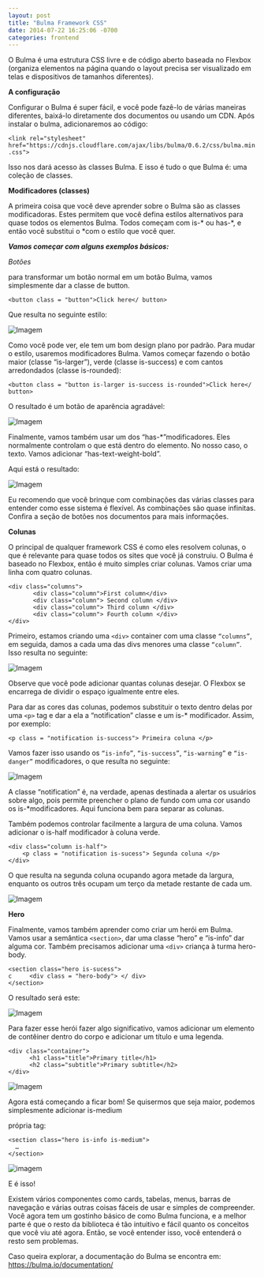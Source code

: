 ```yaml
---
layout: post
title: "Bulma Framework CSS"
date: 2014-07-22 16:25:06 -0700
categories: frontend
---
```



O Bulma é uma estrutura CSS livre e de código aberto baseada no Flexbox (organiza elementos na página quando o layout precisa ser visualizado em telas e dispositivos de tamanhos diferentes).

**A configuração**

Configurar o Bulma é super fácil, e você pode fazê-lo de várias maneiras diferentes, baixá-lo diretamente dos documentos ou usando um CDN. Após instalar o bulma, adicionaremos ao código:

`<link rel="stylesheet" href="https://cdnjs.cloudflare.com/ajax/libs/bulma/0.6.2/css/bulma.min.css">`

Isso nos dará acesso às classes Bulma. E isso é tudo o que Bulma é: uma coleção de classes.
 
**Modificadores (classes)**
 
A primeira coisa que você deve aprender sobre o Bulma são as classes modificadoras. Estes permitem que você defina estilos alternativos para quase todos os elementos Bulma. Todos começam com  is-* ou has-*, e então você substitui o *com o estilo que você quer.

***Vamos começar com alguns exemplos básicos:***

*Botões*

para transformar um botão normal em um botão Bulma, vamos simplesmente dar a classe de button.

`<button class = "button">Click here</ button>`

Que resulta no seguinte estilo:

![Imagem](https://lh3.googleusercontent.com/0mnoZXFWvMCnMWuIAjFngg1Ve8U29jp-nNls4ltLAOq2ENkCxzO-6F_QPTkfQyn25WxBqXOoHG9YTo2-Xl-ZujmjpzqqPZDW7eDSFtmOp66u2mle4cnhNtJWc0c7Cv-8taBnDOK0) 

Como você pode ver, ele tem um bom design plano por padrão. Para mudar o estilo, usaremos modificadores Bulma. Vamos começar fazendo o botão maior (classe “is-larger”), verde (classe is-success) e com cantos arredondados (classe is-rounded):


`<button class = "button is-larger is-success is-rounded">Click here</ button>`

O resultado é um botão de aparência agradável:

![Imagem](https://lh3.googleusercontent.com/a-Eoc-BF3ZJ39_WMx6AcUkYrayBRFiYgQ4K5AI78Nrw01y1bHEKxhKS6DGq23v_MMK86R6AxPHEgQfJd7MA3WI4_pC9XYb5LyI1BVIpySoJoHLnbpBvLDLOvfRqW2wgtm21z5ml6)

Finalmente, vamos também usar um dos “has-*”modificadores. Eles normalmente controlam o que está dentro do elemento. No nosso caso, o texto. Vamos adicionar “has-text-weight-bold”.

Aqui está o resultado:

![Imagem](https://lh6.googleusercontent.com/XJpUqGPpDEJbsdmlPcwXniWrSWc61CYNt1n1ICO712TGdXzuhgS23tvbcsL-jnn_OMQ-75IjLcLC0HvObBdPRgaXwzKEf7pPNdnyClY)

Eu recomendo que você brinque com combinações das várias classes para entender como esse sistema é flexível. As combinações são quase infinitas. Confira a seção de botões nos documentos para mais informações.

**Colunas**

O principal de qualquer framework CSS é como eles resolvem colunas, o que é relevante para quase todos os sites que você já construiu. O Bulma é baseado no Flexbox, então é muito simples criar colunas. Vamos criar uma linha com quatro colunas.

```
<div class="columns">
       <div class="column">First column</div>
       <div class="column"> Second column </div>
       <div class="column"> Third column </div>
       <div class="column"> Fourth column </div>
</div>
```

Primeiro, estamos criando uma `<div>` container com uma classe `“columns”`, em seguida, damos a cada uma das divs menores uma classe `“column”`. Isso resulta no seguinte:

![Imagem](https://lh6.googleusercontent.com/rqb02yQfdRHWxBz0mFmZB11-NoSoKC9iR-XUQkZhMWM7H6AE3qSpZXX10XP0TT5QSuHUFEv4N_JrDX8x0-LxVANFVSnc21uX15dfE3I)

Observe que você pode adicionar quantas colunas desejar. O Flexbox se encarrega de dividir o espaço igualmente entre eles.

Para dar as cores das colunas, podemos substituir o texto dentro delas por uma `<p>` tag e dar a ela a “notification” classe e um is-* modificador. Assim, por exemplo:

`<p class = "notification is-success"> Primeira coluna </p>`


Vamos fazer isso usando os `“is-info”`,  `“is-success”`, `“is-warning”` e `“is-danger”` modificadores, o que resulta no seguinte:

![Imagem](https://lh3.googleusercontent.com/DZt8Vqfr0k2Bbg8uIXPF2xO9nT4U7KodNgHADAk1lxoP7fvoN2DJaE59Yzn6q7Ns3D-QSPhe2cz_SPEzGNGzSBIGkxOkL3YKuQD08SQ)

A classe “notification” é, na verdade, apenas destinada a alertar os usuários sobre algo, pois permite preencher o plano de fundo com uma cor usando os is-*modificadores. Aqui funciona bem para separar as colunas.

Também podemos controlar facilmente a largura de uma coluna. Vamos adicionar o is-half modificador à coluna verde.

```
<div class="column is-half">
    <p class = "notification is-sucess"> Segunda coluna </p>
</div>
```

O que resulta na segunda coluna ocupando agora metade da largura, enquanto os outros três ocupam um terço da metade restante de cada um.

![Imagem](https://lh6.googleusercontent.com/gIhlfzPzxyFiTcZQHIYNTDKs7rGhMxIRkEAWjUKV8HfJlksuYXR0cPNeReUW_Z8Q4pALOPD5oaIaKtookNYa2M-YYbxzA8Hbejex-Lq-8oRp-gkHwCxHsmd7LpOpueaSW4LpVerY)

**Hero**

Finalmente, vamos também aprender como criar um herói em Bulma. Vamos usar a semântica `<section>`, dar uma classe “hero” e “is-info” dar alguma cor. Também precisamos adicionar uma `<div>` criança à turma hero-body.

```
<section class="hero is-sucess">
c     <div class = "hero-body"> </ div>
</section>
```

O resultado será este:

![Imagem](https://lh3.googleusercontent.com/Uez71VPpXHo_OdTVLDQoqPeDDE4u0KtejfQQkH9oeNB1mVHHE8OkdcABOFajiKgGf2tzf-awxRZpQIjTgmSk5EZh0uTZD25WoKyfyWI)

Para fazer esse herói fazer algo significativo, vamos adicionar um elemento de contêiner dentro do corpo e adicionar um título e uma legenda.
```
<div class="container">
      <h1 class="title">Primary title</h1>
      <h2 class="subtitle">Primary subtitle</h2>
</div>
```
![Imagem](https://lh5.googleusercontent.com/sG_VPFqDOwwJZGfFhGfZQXz7rrINUj63kFncOiCWMRx_DG3Kfd1uSJnPgIPsNEQc-jf0872ctAj09Aq9qEHYmSwVmjvQnKNC92Yhts0)

Agora está começando a ficar bom! Se quisermos que seja maior, podemos simplesmente adicionar is-medium <section> própria tag:
```
<section class="hero is-info is-medium">
  …
</section>
```
![imagem](https://lh5.googleusercontent.com/2KbjS3crITnsq5_xCQWPkFCv77kEAtjGHy-9ryOKq7HRQ0E8NlHox2D3UEXVP19ZIU2U2Zq4tba0iAf80aGTLuTiedLj7XacIfLHNAJf)

 E é isso!

Existem vários componentes como cards, tabelas, menus, barras de navegação e várias outras coisas fáceis de usar e simples de compreender.
Você agora tem um gostinho básico de como Bulma funciona, e a melhor parte é que o resto da biblioteca é tão intuitivo e fácil quanto os conceitos que você viu até agora. Então, se você entender isso, você entenderá o resto sem problemas.

Caso queira explorar, a documentação do Bulma se encontra em: https://bulma.io/documentation/

